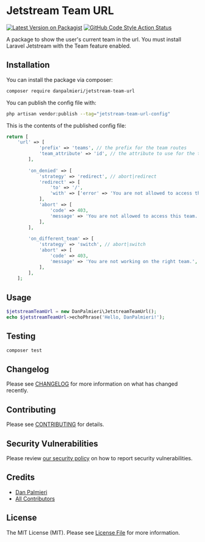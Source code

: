 # Jetstream Team URL

[![Latest Version on Packagist](https://img.shields.io/packagist/v/danpalmieri/jetstream-team-url.svg?style=flat-square)](https://packagist.org/packages/danpalmieri/jetstream-team-url)
[![GitHub Code Style Action Status](https://img.shields.io/github/actions/workflow/status/danpalmieri/jetstream-team-url/fix-php-code-style-issues.yml?branch=main&label=code%20style&style=flat-square)](https://github.com/danpalmieri/jetstream-team-url/actions?query=workflow%3A"Fix+PHP+code+style+issues"+branch%3Amain)

A package to show the user's current team in the url. You must install Laravel Jetstream with the Team feature enabled.

## Installation

You can install the package via composer:

```bash
composer require danpalmieri/jetstream-team-url
```

You can publish the config file with:

```bash
php artisan vendor:publish --tag="jetstream-team-url-config"
```

This is the contents of the published config file:

```php
return [
    'url' => [
            'prefix' => 'teams', // the prefix for the team routes
            'team_attribute' => 'id', // the attribute to use for the team route
        ],
    
        'on_denied' => [
            'strategy' => 'redirect', // abort|redirect
            'redirect' => [
                'to' => '/',
                'with' => ['error' => 'You are not allowed to access this team.'],
            ],
            'abort' => [
                'code' => 403,
                'message' => 'You are not allowed to access this team.',
            ],
        ],
    
        'on_different_team' => [
            'strategy' => 'switch', // abort|switch
            'abort' => [
                'code' => 403,
                'message' => 'You are not working on the right team.',
            ],
        ],
    ];
```

## Usage

```php
$jetstreamTeamUrl = new DanPalmieri\JetstreamTeamUrl();
echo $jetstreamTeamUrl->echoPhrase('Hello, DanPalmieri!');
```

## Testing

```bash
composer test
```

## Changelog

Please see [CHANGELOG](CHANGELOG.md) for more information on what has changed recently.

## Contributing

Please see [CONTRIBUTING](CONTRIBUTING.md) for details.

## Security Vulnerabilities

Please review [our security policy](../../security/policy) on how to report security vulnerabilities.

## Credits

- [Dan Palmieri](https://github.com/danpalmieri)
- [All Contributors](../../contributors)

## License

The MIT License (MIT). Please see [License File](LICENSE.md) for more information.
